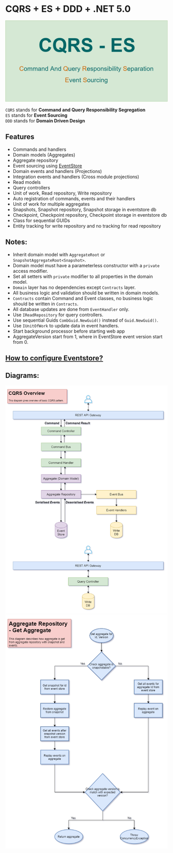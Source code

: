 # CQRS + ES + DDD + .NET 5.0

<img src="https://raw.githubusercontent.com/NilavPatel/Todo.CQRS/main/Docs/cqrs-banner.png">

`CQRS` stands for **Command and Query Responsibility Segregation**  
`ES` stands for **Event Sourcing**  
`DDD` stands for **Domain Driven Design**  

## Features

- Commands and handlers
- Domain models (Aggregates)
- Aggregate repository
- Event sourcing using [EventStore](https://www.eventstore.com/)
- Domain events and handlers (Projections)
- Integration events and handlers (Cross module projections)
- Read models
- Query controllers
- Unit of work, Read repository, Write repository
- Auto registration of commands, events and their handlers
- Unit of work for multiple aggregates
- Snapshots, Snapshot repository, Snapshot storage in eventstore db
- Checkpoint, Checkpoint repository, Checkpoint storage in eventstore db
- Class for sequential GUIDs
- Entity tracking for write repository and no tracking for read repository

## Notes:

- Inherit domain model with `AggregateRoot` or `SnapshotAggregateRoot<Snapshot>`.
- Domain model must have a parameterless constructor with a `private` access modifier.
- Set all setters with `private` modifier to all properties in the domain model.
- `Domain` layer has no dependencies except `Contracts` layer.
- All business logic and validation should be written in domain models.
- `Contracts` contain Command and Event classes, no business logic should be written in `Contracts`.
- All database updates are done from `EventHandler` only.
- Use `IReadRepository` for query controllers.
- Use sequential Guids `CombGuid.NewGuid()` instead of `Guid.NewGuid()`.
- Use `IUnitOfWork` to update data in event handlers.
- Start background processor before starting web app
- AggregateVersion start from 1, where in EventStore event version start from 0.

## [How to configure Eventstore?](https://github.com/NilavPatel/Todo.CQRS/blob/main/Docs/EventStore_Config.md)

## Diagrams:

![CQRS](https://raw.githubusercontent.com/NilavPatel/Todo.CQRS/main/Docs/CQRS.png)
![AggregateRepository-GetAggregate](https://raw.githubusercontent.com/NilavPatel/Todo.CQRS/main/Docs/AggregateRepository-GetAggregate.png)
